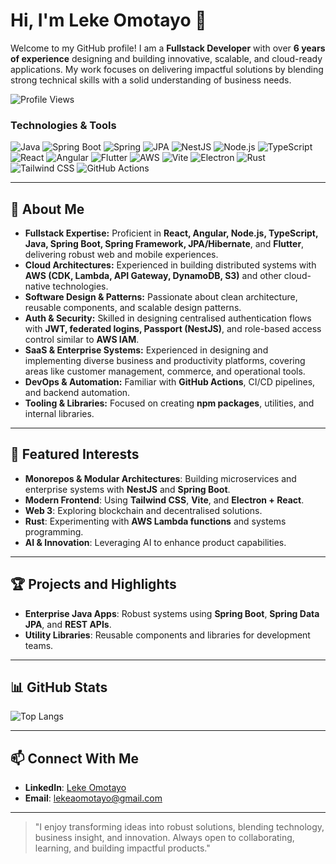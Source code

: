 # Hi, I'm Leke Omotayo 👋

Welcome to my GitHub profile! I am a **Fullstack Developer** with over **6 years of experience** designing and building innovative, scalable, and cloud-ready applications. My work focuses on delivering impactful solutions by blending strong technical skills with a solid understanding of business needs.

![Profile Views](https://komarev.com/ghpvc/?username=LekeOmotayo\&color=blue)

### Technologies & Tools

![Java](https://img.shields.io/badge/Java-ED8B00?style=for-the-badge\&logo=java\&logoColor=white)
![Spring Boot](https://img.shields.io/badge/Spring%20Boot-6DB33F?style=for-the-badge\&logo=springboot\&logoColor=white)
![Spring](https://img.shields.io/badge/Spring-6DB33F?style=for-the-badge\&logo=spring\&logoColor=white)
![JPA](https://img.shields.io/badge/JPA-Hibernate-59666C?style=for-the-badge\&logo=hibernate\&logoColor=white)
![NestJS](https://img.shields.io/badge/NestJS-E0234E?style=for-the-badge\&logo=nestjs\&logoColor=white)
![Node.js](https://img.shields.io/badge/Node.js-339933?style=for-the-badge\&logo=nodedotjs\&logoColor=white)
![TypeScript](https://img.shields.io/badge/TypeScript-007ACC?style=for-the-badge\&logo=typescript\&logoColor=white)
![React](https://img.shields.io/badge/React-20232A?style=for-the-badge\&logo=react\&logoColor=61DAFB)
![Angular](https://img.shields.io/badge/Angular-DD0031?style=for-the-badge\&logo=angular\&logoColor=white)
![Flutter](https://img.shields.io/badge/Flutter-02569B?style=for-the-badge\&logo=flutter\&logoColor=white)
![AWS](https://img.shields.io/badge/AWS-232F3E?style=for-the-badge\&logo=amazonaws\&logoColor=white)
![Vite](https://img.shields.io/badge/Vite-646CFF?style=for-the-badge\&logo=vite\&logoColor=white)
![Electron](https://img.shields.io/badge/Electron-47848F?style=for-the-badge\&logo=electron\&logoColor=white)
![Rust](https://img.shields.io/badge/Rust-000000?style=for-the-badge\&logo=rust\&logoColor=white)
![Tailwind CSS](https://img.shields.io/badge/Tailwind_CSS-38B2AC?style=for-the-badge\&logo=tailwind-css\&logoColor=white)
![GitHub Actions](https://img.shields.io/badge/GitHub_Actions-2088FF?style=for-the-badge\&logo=github-actions\&logoColor=white)

---

## 🚀 About Me

* **Fullstack Expertise:** Proficient in **React, Angular, Node.js, TypeScript, Java, Spring Boot, Spring Framework, JPA/Hibernate**, and **Flutter**, delivering robust web and mobile experiences.
* **Cloud Architectures:** Experienced in building distributed systems with **AWS (CDK, Lambda, API Gateway, DynamoDB, S3)** and other cloud-native technologies.
* **Software Design & Patterns:** Passionate about clean architecture, reusable components, and scalable design patterns.
* **Auth & Security:** Skilled in designing centralised authentication flows with **JWT, federated logins, Passport (NestJS)**, and role-based access control similar to **AWS IAM**.
* **SaaS & Enterprise Systems:** Experienced in designing and implementing diverse business and productivity platforms, covering areas like customer management, commerce, and operational tools.
* **DevOps & Automation:** Familiar with **GitHub Actions**, CI/CD pipelines, and backend automation.
* **Tooling & Libraries:** Focused on creating **npm packages**, utilities, and internal libraries.

---

## 🌟 Featured Interests

* **Monorepos & Modular Architectures**: Building microservices and enterprise systems with **NestJS** and **Spring Boot**.
* **Modern Frontend**: Using **Tailwind CSS**, **Vite**, and **Electron + React**.
* **Web 3**: Exploring blockchain and decentralised solutions.
* **Rust**: Experimenting with **AWS Lambda functions** and systems programming.
* **AI & Innovation**: Leveraging AI to enhance product capabilities.

---

## 🏆 Projects and Highlights

* **Enterprise Java Apps**: Robust systems using **Spring Boot**, **Spring Data JPA**, and **REST APIs**.
* **Utility Libraries**: Reusable components and libraries for development teams.

---

## 📊 GitHub Stats

![Top Langs](https://github-readme-stats.vercel.app/api/top-langs/?username=LekeOmotayo\&layout=compact\&theme=radical)

---

## 📫 Connect With Me

* **LinkedIn**: [Leke Omotayo](http://www.linkedin.com/in/leke-omotayodeveloper111loper)
* **Email**: [lekeaomotayo@gmail.com](mailto:lekeaomotayo@gmail.com)

---

> "I enjoy transforming ideas into robust solutions, blending technology, business insight, and innovation. Always open to collaborating, learning, and building impactful products."
